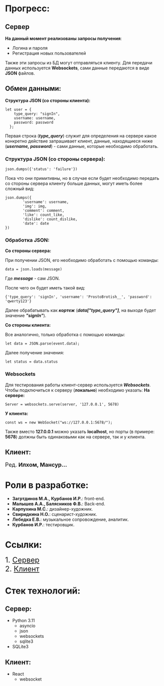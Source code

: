 # Прогресс:
## Сервер
__На данный момент реализованы запросы получения__:

* Логина и пароля
* Регистрация новых пользователей

Также эти запросы из БД могут отправляться клиенту. Для передачи данных используется __Websockets__, сами данные передаются 
в виде __JSON__ файлов.
## Обмен данными:
__Структура JSON (со стороны клиента):__

    let user = {
        type_query: "signIn",
        username: username,
        password: password
      };
Первая строка (___type_query___) служит для определения на сервере какое конкретно действие запрашивает клиент, данные, 
находящиеся ниже (___username, password___) - сами данные, которые необходимо обработать.

### Структура JSON (со стороны сервера):

    json.dumps({'status': 'failure'})
Пока что они примитивны, но в случае если будет необходимо передать со стороны сервера клиенту больше данных, могут 
иметь более сложный вид:

    json.dumps({
            'username': username,
            'img': img,
            'comment': comment,
            'like': count_like,
            'dislike': count_dislike,
            'date': date
    })
### Обработка JSON:
__Со стороны сервера:__

При получении JSON, его необходимо обработать с помощью команды:
    
    data = json.loads(message)
Где ___message___ - сам JSON.

После чего он будет иметь такой вид:

    {'type_query': 'signIn', 'username': 'ProstoBrotish__', 'password': 'qwerty123'}
Далее обрабатывать как ___кортеж___ (___data["type_query"]___, на выходе будет значение ___"signIn"___).

__Со стороны клиента:__

Все аналогично, только обработка с помощью команды:

    let data = JSON.parse(event.data);
Далее получение значения:

    let status = data.status

### Websockets
Для тестирования работы клиент-сервер используется ___Websockets___.
Чтобы подключиться к серверу (__локально__) необходимо указать:
__На сервере:__

    Server = websockets.serve(server, '127.0.0.1', 5678)
__У клиента:__

    const ws = new WebSocket("ws://127.0.0.1:5678/");

Также вместо __127.0.0.1__ можно указать __localhost__, но порты (в примере: __5678__) должны быть одинаковыми как на 
сервере, так и у клиента.

## Клиент:
<font size = 4>Ред. __Илхом, Мансур...__</font>
# Роли в разработке:
* __Загртдинов М.А., Курбанов И.Р.__: front-end.
* __Малышев А.А., Балясников Ф.В.__: Back-end.
* __Карпухина М.С.__: дизайнер-художник.
* __Свиридкина Н.О.__: сценарист-художник.
* __Лебедка Е.В.__: музыкальное сопровождение, аналитик.
* __Курбанов И.Р.__: тестировщик.

# Ссылки:
<font size = 5>1. [Сервер](https://github.com/MalyshevAleksey/WebsiteProject/tree/server)</font>  
<font size = 5>2. [Клиент](https://github.com/MalyshevAleksey/WebsiteProject/tree/client)</font>  

# Стек технологий:
## Сервер:
* Python 3.11
  * asyncio
  * json
  * websockets
  * sqlite3
* SQLite3

## Клиент:
* React
  * websocket
